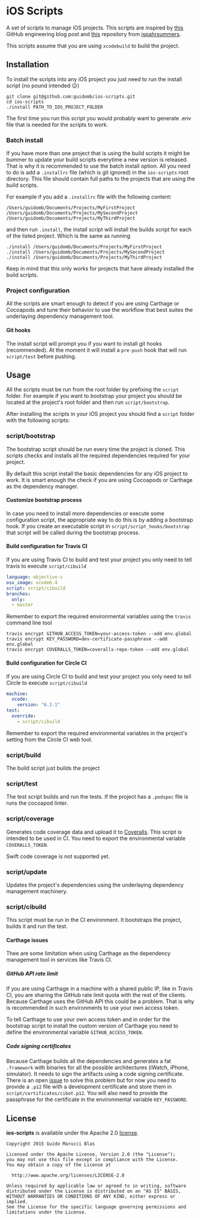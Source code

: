 # iOS Scripts

A set of scripts to manage iOS projects. This scripts are inspired by [this](http://githubengineering.com/scripts-to-rule-them-all/) GitHub engineering blog post and [this](https://github.com/jspahrsummers/objc-build-scripts) repository from [jspahrsummers](https://github.com/jspahrsummers).

This scripts assume that you are using `xcodebuild` to build the project.

## Installation

To install the scripts into any iOS project you just need to run the install script (no pound intended :wink:)

```
git clone git@github.com:guidomb/ios-scripts.git
cd ios-scripts
./install PATH_TO_IOS_PROJECT_FOLDER
```

The first time you run this script you would probably want to generate .env file that is needed for the scripts to work.

### Batch install

If you have more than one project that is using the build scripts it might be bummer to update your build scripts everytime a new version is released. That is why it is recommended to use the batch install option. All you need to do is add a `.installrc` file (which is git ignored) in the `ios-scripts` root directory. This file should contain full paths to
the projects that are using the build scripts.

For example if you add a `.installrc` file with the following content:

```
/Users/guidomb/Documents/Projects/MyFirstProject
/Users/guidomb/Documents/Projects/MySecondProject
/Users/guidomb/Documents/Projects/MyThirdProject
```

and then run `.install`, the install script will install the builds script for each of the listed project. Which is the same as running

```
./install /Users/guidomb/Documents/Projects/MyFirstProject
./install /Users/guidomb/Documents/Projects/MySecondProject
./install /Users/guidomb/Documents/Projects/MyThirdProject
```

Keep in mind that this only works for projects that have already installed the build scripts.

### Project configuration

All the scripts are smart enough to detect if you are using Carthage or Cocoapods and tune their behavior to use the workflow that best suites the underlaying dependency management tool.

#### Git hooks

The install script will prompt you if you want to install git hooks (recommended). At the moment it will install a `pre-push` hook that will run `script/test` before pushing.

## Usage

All the scripts must be run from the root folder by prefixing the `script` folder. For example if you want to bootstrap your project you should be located at the project's root folder and then run `script/bootstrap`.

After installing the scripts in your iOS project you should find a `script` folder with the following scripts:

### script/bootstrap

The bootstrap script should be run every time the project is cloned. This scripts checks and installs all the required dependencies required for your project.

By default this script install the basic dependencies for any iOS project to work. It is smart enough the check if you are using Cocoapods or Carthage as the dependency manager.

#### Customize bootstrap process

In case you need to install more dependencies or execute some configuration script, the appropriate way to do this is by adding a bootstrap hook. If you create an executable script in `script/script_hooks/bootstrap` that script will be called during the bootstrap process.

#### Build configuration for Travis CI

If you are using Travis CI to build and test your project you only need to tell travis to
execute `script/cibuild`

```yaml
language: objective-c
osx_image: xcode6.4
script: script/cibuild
branches:
  only:
  - master
```

Remember to export the required environmental variables using the `travis` command line tool

```
travis encrypt GITHUB_ACCESS_TOKEN=your-access-token --add env.global
travis encrypt KEY_PASSWORD=dev-certificate-passphrase --add env.global
travis encrypt COVERALLS_TOKEN=coveralls-repo-token --add env.global
```

#### Build configuration for Circle CI

If you are using Circle CI to build and test your project you only need to tell Circle to
execute `script/cibuild`

```yaml
machine:
  xcode:
    version: "6.3.1"
test:
  override:
    - script/cibuild
```

Remember to export the required environmental variables in the project's setting from the Circle CI web tool.


### script/build

The build script just builds the project

### script/test

The test script builds and run the tests. If the project has a `.podspec` file is runs the cocoapod linter.

### script/coverage

Generates code coverage data and upload it to [Coveralls](http://coveralls.io). This script is intended to be used in CI. You need to export the environmental variable `COVERALLS_TOKEN`.

Swift code coverage is not supported yet.

### script/update

Updates the project's dependencies using the underlaying dependency management machinery.

### script/cibuild

This script must be run in the CI environment. It bootstraps the project, builds it and run the test.

#### Carthage issues

Thee are some limitation when using Carthage as the dependency management tool in services like
Travis CI.

##### GitHub API rate limit

If you are using Carthage in a machine with a shared public IP, like in Travis CI, you are sharing
the GitHub rate limit quota with the rest of the clients. Because Carthage uses the GitHub API
this could be a problem. That is why is recommended in such environments to use your own access token.

To tell Carthage to use your own access token and in order for the bootstrap script to install the custom version of Carthage you need to define the environmental variable `GITHUB_ACCESS_TOKEN`.

##### Code signing certificates

Because Carthage builds all the dependencies and generates a fat `.framework` with binaries for all the possible architectures (iWatch, iPhone, simulator). It needs to sign the artifacts using a code signing certificate. There is an open [issue](https://github.com/Carthage/Carthage/pull/583) to solve this problem but for now you need to provide a `.p12` file with a development certificate and store them in `script/certificates/cibot.p12`. You will also need to provide the passphrase for the certificate in the environmental variable `KEY_PASSWORD`.

## License

**ios-scripts** is available under the Apache 2.0 [license](https://raw.githubusercontent.com/guidomb/ios-scripts/master/LICENSE).

    Copyright 2015 Guido Marucci Blas

    Licensed under the Apache License, Version 2.0 (the "License");
    you may not use this file except in compliance with the License.
    You may obtain a copy of the License at

      http://www.apache.org/licenses/LICENSE-2.0

    Unless required by applicable law or agreed to in writing, software
    distributed under the License is distributed on an "AS IS" BASIS,
    WITHOUT WARRANTIES OR CONDITIONS OF ANY KIND, either express or implied.
    See the License for the specific language governing permissions and
    limitations under the License.
